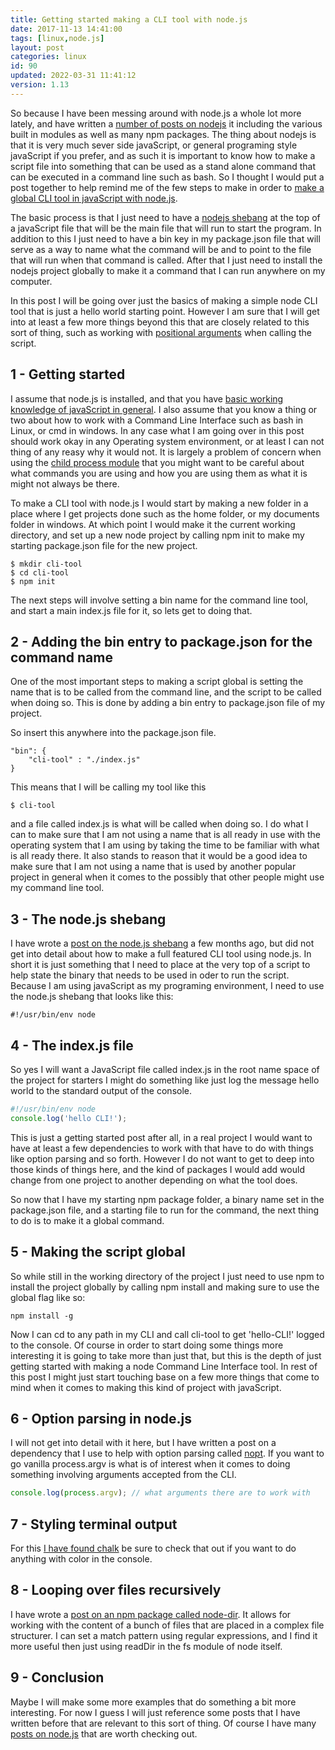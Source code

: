 ```yaml
---
title: Getting started making a CLI tool with node.js
date: 2017-11-13 14:41:00
tags: [linux,node.js]
layout: post
categories: linux
id: 90
updated: 2022-03-31 11:41:12
version: 1.13
---
```


So because I have been messing around with node.js a whole lot more lately, and have written a [number of posts on nodejs](/categories/node-js/) it including the various built in modules as well as many npm packages. The thing about nodejs is that it is very much sever side javaScript, or general programing style javaScript if you prefer, and as such it is important to know how to make a script file into something that can be used as a stand alone command that can be executed in a command line such as bash. So I thought I would put a post together to help remind me of the few steps to make in order to [make a global CLI tool in javaScript with node.js](https://blog.bitsrc.io/how-to-build-a-command-line-cli-tool-in-nodejs-b8072b291f81).

The basic process is that I just need to have a [nodejs shebang](/2017/03/26/linux_shebang/) at the top of a javaScript file that will be the main file that will run to start the program. In addition to this I just need to have a bin key in my package.json file that will serve as a way to name what the command will be and to point to the file that will run when that command is called. After that I just need to install the nodejs project globally to make it a command that I can run anywhere on my computer.

In this post I will be going over just the basics of making a simple node CLI tool that is just a hello world starting point. However I am sure that I will get into at least a few more things beyond this that are closely related to this sort of thing, such as working with [positional arguments](/2020/12/10/linux-bash-script-parameters-positional/) when calling the script.

<!-- more -->

## 1 - Getting started

I assume that node.js is installed, and that you have [basic working knowledge of javaScript in general](/2018/11/27/js-getting-started/). I also assume that you know a thing or two about how to work with a Command Line Interface such as bash in Linux, or cmd in windows. In any case what I am going over in this post should work okay in any Operating system environment, or at least I can not thing of any reasy why it would not. It is largely a problem of concern when using the [child process module](/2018/02/04/nodejs-child-process/) that you might want to be careful about what commands you are using and how you are using them as what it is might not always be there.

To make a CLI tool with node.js I would start by making a new folder in a place where I get projects done such as the home folder, or my documents folder in windows. At which point I would make it the current working directory, and set up a new node project by calling npm init to make my starting package.json file for the new project.

```
$ mkdir cli-tool
$ cd cli-tool
$ npm init
```

The next steps will involve setting a bin name for the command line tool, and start a main index.js file for it, so lets get to doing that.

## 2 - Adding the bin entry to package.json for the command name

One of the most important steps to making a script global is setting the name that is to be called from the command line, and the script to be called when doing so. This is done by adding a bin entry to package.json file of my project.

So insert this anywhere into the package.json file.
```
"bin": {
    "cli-tool" : "./index.js"
}
```

This means that I will be calling my tool like this

```
$ cli-tool
```

and a file called index.js is what will be called when doing so. I do what I can to make sure that I am not using a name that is all ready in use with the operating system that I am using by taking the time to be familiar with what is all ready there. It also stands to reason that it would be a good idea to make sure that I am not using a name that is used by another popular project in general when it comes to the possibly that other people might use my command line tool.


## 3 - The node.js shebang

I have wrote a [post on the node.js shebang](/2017/03/26/linux_shebang/) a few months ago, but did not get into detail about how to make a full featured CLI tool using node.js. In short it is just something that I need to place at the very top of a script to help state the binary that needs to be used in oder to run the script. Because I am using javaScript as my programing environment, I need to use the node.js shebang that looks like this:

```
#!/usr/bin/env node
```

## 4 - The index.js file

So yes I will want a JavaScript file called index.js in the root name space of the project for starters I might do something like just log the message hello world to the standard output of the console.

```js
#!/usr/bin/env node
console.log('hello CLI!');
```

This is just a getting started post after all, in a real project I would want to have at least a few dependencies to work with that have to do with things like option parsing and so forth. However I do not want to get to deep into those kinds of things here, and the kind of packages I would add would change from one project to another depending on what the tool does.

So now that I have my starting npm package folder, a binary name set in the package.json file, and a starting file to run for the command, the  next thing to do is to make it a global command.

## 5 - Making the script global

So while still in the working directory of the project I just need to use npm to install the project globally by calling npm install and making sure to use the global flag like so:

```
npm install -g
```

Now I can cd to any path in my CLI and call cli-tool to get 'hello-CLI!' logged to the console. Of course in order to start doing some things more interesting it is going to take more than just that, but this is the depth of just getting started with making a node Command Line Interface tool. In rest of this post I might just start touching base on a few more things that come to mind when it comes to making this kind of project with javaScript.

## 6 - Option parsing in node.js

I will not get into detail with it here, but I have written a post on a dependency that I use to help with option parsing called [nopt](/2017/05/05/nodejs-nopt/). If you want to go vanilla process.argv is what is of interest when it comes to doing something involving arguments accepted from the CLI.

```js
console.log(process.argv); // what arguments there are to work with
```

## 7 - Styling terminal output

For this [I have found chalk](/2017/05/31/nodejs-chalk/) be sure to check that out if you want to do anything with color in the console.

## 8 - Looping over files recursively

I have wrote a [post on an npm package called node-dir](/2017/11/05/nodejs-node-dir/). It allows for working with the content of a bunch of files that are placed in a complex file structurer. I can set a match pattern using regular expressions, and I find it more useful then just using readDir in the fs module of node itself.

## 9 - Conclusion

Maybe I will make some more examples that do something a bit more interesting. For now I guess I will just reference some posts that I have written before that are relevant to this sort of thing. Of course I have many [posts on node.js](/categories/node-js/) that are worth checking out.
